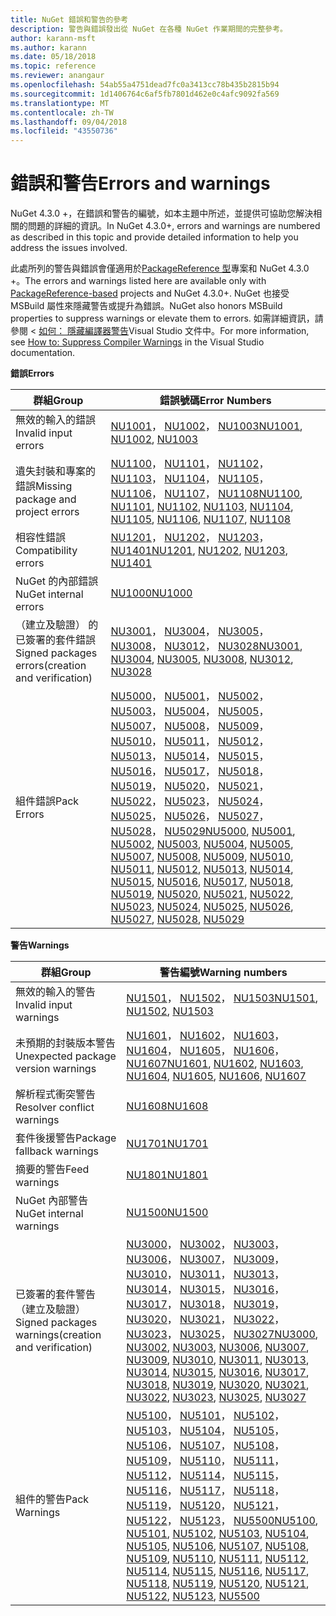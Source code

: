 ```yaml
---
title: NuGet 錯誤和警告的參考
description: 警告與錯誤發出從 NuGet 在各種 NuGet 作業期間的完整參考。
author: karann-msft
ms.author: karann
ms.date: 05/18/2018
ms.topic: reference
ms.reviewer: anangaur
ms.openlocfilehash: 54ab55a4751dead7fc0a3413cc78b435b2815b94
ms.sourcegitcommit: 1d1406764c6af5fb7801d462e0c4afc9092fa569
ms.translationtype: MT
ms.contentlocale: zh-TW
ms.lasthandoff: 09/04/2018
ms.locfileid: "43550736"
---
```

# <a name="errors-and-warnings"></a><span data-ttu-id="a03ec-103">錯誤和警告</span><span class="sxs-lookup"><span data-stu-id="a03ec-103">Errors and warnings</span></span>

<span data-ttu-id="a03ec-104">NuGet 4.3.0 +，在錯誤和警告的編號，如本主題中所述，並提供可協助您解決相關的問題的詳細的資訊。</span><span class="sxs-lookup"><span data-stu-id="a03ec-104">In NuGet 4.3.0+, errors and warnings are numbered as described in this topic and provide detailed information to help you address the issues involved.</span></span>

<span data-ttu-id="a03ec-105">此處所列的警告與錯誤會僅適用於[PackageReference 型](../consume-packages/package-references-in-project-files.md)專案和 NuGet 4.3.0 +。</span><span class="sxs-lookup"><span data-stu-id="a03ec-105">The errors and warnings listed here are available only with [PackageReference-based](../consume-packages/package-references-in-project-files.md) projects and NuGet 4.3.0+.</span></span> <span data-ttu-id="a03ec-106">NuGet 也接受 MSBuild 屬性來隱藏警告或提升為錯誤。</span><span class="sxs-lookup"><span data-stu-id="a03ec-106">NuGet also honors MSBuild properties to suppress warnings or elevate them to errors.</span></span> <span data-ttu-id="a03ec-107">如需詳細資訊，請參閱 <<c0> [ 如何： 隱藏編譯器警告](/visualstudio/ide/how-to-suppress-compiler-warnings)Visual Studio 文件中。</span><span class="sxs-lookup"><span data-stu-id="a03ec-107">For more information, see [How to: Suppress Compiler Warnings](/visualstudio/ide/how-to-suppress-compiler-warnings) in the Visual Studio documentation.</span></span>

<span data-ttu-id="a03ec-108">**錯誤**</span><span class="sxs-lookup"><span data-stu-id="a03ec-108">**Errors**</span></span>

| <span data-ttu-id="a03ec-109">群組</span><span class="sxs-lookup"><span data-stu-id="a03ec-109">Group</span></span> | <span data-ttu-id="a03ec-110">錯誤號碼</span><span class="sxs-lookup"><span data-stu-id="a03ec-110">Error Numbers</span></span> |
| --- | --- |
| <span data-ttu-id="a03ec-111">無效的輸入的錯誤</span><span class="sxs-lookup"><span data-stu-id="a03ec-111">Invalid input errors</span></span> | <span data-ttu-id="a03ec-112">[NU1001](./errors-and-warnings/NU1001.md)， [NU1002](./errors-and-warnings/NU1002.md)， [NU1003](./errors-and-warnings/NU1003.md)</span><span class="sxs-lookup"><span data-stu-id="a03ec-112">[NU1001](./errors-and-warnings/NU1001.md), [NU1002](./errors-and-warnings/NU1002.md), [NU1003](./errors-and-warnings/NU1003.md)</span></span> |
| <span data-ttu-id="a03ec-113">遺失封裝和專案的錯誤</span><span class="sxs-lookup"><span data-stu-id="a03ec-113">Missing package and project errors</span></span> | <span data-ttu-id="a03ec-114">[NU1100](./errors-and-warnings/NU1100.md)， [NU1101](./errors-and-warnings/NU1101.md)， [NU1102](./errors-and-warnings/NU1102.md)， [NU1103](./errors-and-warnings/NU1103.md)， [NU1104](./errors-and-warnings/NU1104.md)， [NU1105](./errors-and-warnings/NU1105.md)， [NU1106](./errors-and-warnings/NU1106.md)， [NU1107](./errors-and-warnings/NU1107.md)， [NU1108](./errors-and-warnings/NU1108.md)</span><span class="sxs-lookup"><span data-stu-id="a03ec-114">[NU1100](./errors-and-warnings/NU1100.md), [NU1101](./errors-and-warnings/NU1101.md), [NU1102](./errors-and-warnings/NU1102.md), [NU1103](./errors-and-warnings/NU1103.md), [NU1104](./errors-and-warnings/NU1104.md), [NU1105](./errors-and-warnings/NU1105.md), [NU1106](./errors-and-warnings/NU1106.md), [NU1107](./errors-and-warnings/NU1107.md), [NU1108](./errors-and-warnings/NU1108.md)</span></span> |
| <span data-ttu-id="a03ec-115">相容性錯誤</span><span class="sxs-lookup"><span data-stu-id="a03ec-115">Compatibility errors</span></span> | <span data-ttu-id="a03ec-116">[NU1201](./errors-and-warnings/NU1201.md)， [NU1202](./errors-and-warnings/NU1202.md)， [NU1203](./errors-and-warnings/NU1203.md)， [NU1401](./errors-and-warnings/NU1401.md)</span><span class="sxs-lookup"><span data-stu-id="a03ec-116">[NU1201](./errors-and-warnings/NU1201.md), [NU1202](./errors-and-warnings/NU1202.md), [NU1203](./errors-and-warnings/NU1203.md), [NU1401](./errors-and-warnings/NU1401.md)</span></span> |
| <span data-ttu-id="a03ec-117">NuGet 的內部錯誤</span><span class="sxs-lookup"><span data-stu-id="a03ec-117">NuGet internal errors</span></span> | [<span data-ttu-id="a03ec-118">NU1000</span><span class="sxs-lookup"><span data-stu-id="a03ec-118">NU1000</span></span>](./errors-and-warnings/NU1000.md) |
| <span data-ttu-id="a03ec-119">（建立及驗證） 的已簽署的套件錯誤</span><span class="sxs-lookup"><span data-stu-id="a03ec-119">Signed packages errors(creation and verification)</span></span> | <span data-ttu-id="a03ec-120">[NU3001](./errors-and-warnings/NU3001.md)， [NU3004](./errors-and-warnings/NU3004.md)， [NU3005](./errors-and-warnings/NU3005.md)， [NU3008](./errors-and-warnings/NU3008.md)， [NU3012](./errors-and-warnings/NU3012.md)， [NU3028](./errors-and-warnings/NU3028.md)</span><span class="sxs-lookup"><span data-stu-id="a03ec-120">[NU3001](./errors-and-warnings/NU3001.md), [NU3004](./errors-and-warnings/NU3004.md), [NU3005](./errors-and-warnings/NU3005.md), [NU3008](./errors-and-warnings/NU3008.md), [NU3012](./errors-and-warnings/NU3012.md), [NU3028](./errors-and-warnings/NU3028.md)</span></span> |
| <span data-ttu-id="a03ec-121">組件錯誤</span><span class="sxs-lookup"><span data-stu-id="a03ec-121">Pack Errors</span></span> | <span data-ttu-id="a03ec-122">[NU5000](./errors-and-warnings/NU5000.md)， [NU5001](./errors-and-warnings/NU5001.md)， [NU5002](./errors-and-warnings/NU5002.md)， [NU5003](./errors-and-warnings/NU5003.md)， [NU5004](./errors-and-warnings/NU5004.md)， [NU5005](./errors-and-warnings/NU5005.md)， [NU5007](./errors-and-warnings/NU5007.md)， [NU5008](./errors-and-warnings/NU5008.md)， [NU5009](./errors-and-warnings/NU5009.md)， [NU5010](./errors-and-warnings/NU5010.md)， [NU5011](./errors-and-warnings/NU5011.md)， [NU5012](./errors-and-warnings/NU5012.md)， [NU5013](./errors-and-warnings/NU5013.md)， [NU5014](./errors-and-warnings/NU5014.md)， [NU5015](./errors-and-warnings/NU5015.md)， [NU5016](./errors-and-warnings/NU5016.md)， [NU5017](./errors-and-warnings/NU5017.md)， [NU5018](./errors-and-warnings/NU5018.md)， [NU5019](./errors-and-warnings/NU5019.md)， [NU5020](./errors-and-warnings/NU5020.md)， [NU5021](./errors-and-warnings/NU5021.md)， [NU5022](./errors-and-warnings/NU5022.md)， [NU5023](./errors-and-warnings/NU5023.md)， [NU5024](./errors-and-warnings/NU5024.md)， [NU5025](./errors-and-warnings/NU5025.md)， [NU5026](./errors-and-warnings/NU5026.md)， [NU5027](./errors-and-warnings/NU5027.md)， [NU5028](./errors-and-warnings/NU5028.md)， [NU5029](./errors-and-warnings/NU5029.md)</span><span class="sxs-lookup"><span data-stu-id="a03ec-122">[NU5000](./errors-and-warnings/NU5000.md), [NU5001](./errors-and-warnings/NU5001.md), [NU5002](./errors-and-warnings/NU5002.md), [NU5003](./errors-and-warnings/NU5003.md), [NU5004](./errors-and-warnings/NU5004.md), [NU5005](./errors-and-warnings/NU5005.md), [NU5007](./errors-and-warnings/NU5007.md), [NU5008](./errors-and-warnings/NU5008.md), [NU5009](./errors-and-warnings/NU5009.md), [NU5010](./errors-and-warnings/NU5010.md), [NU5011](./errors-and-warnings/NU5011.md), [NU5012](./errors-and-warnings/NU5012.md), [NU5013](./errors-and-warnings/NU5013.md), [NU5014](./errors-and-warnings/NU5014.md), [NU5015](./errors-and-warnings/NU5015.md), [NU5016](./errors-and-warnings/NU5016.md), [NU5017](./errors-and-warnings/NU5017.md), [NU5018](./errors-and-warnings/NU5018.md), [NU5019](./errors-and-warnings/NU5019.md), [NU5020](./errors-and-warnings/NU5020.md), [NU5021](./errors-and-warnings/NU5021.md), [NU5022](./errors-and-warnings/NU5022.md), [NU5023](./errors-and-warnings/NU5023.md), [NU5024](./errors-and-warnings/NU5024.md), [NU5025](./errors-and-warnings/NU5025.md), [NU5026](./errors-and-warnings/NU5026.md), [NU5027](./errors-and-warnings/NU5027.md), [NU5028](./errors-and-warnings/NU5028.md), [NU5029](./errors-and-warnings/NU5029.md)</span></span>

<span data-ttu-id="a03ec-123">**警告**</span><span class="sxs-lookup"><span data-stu-id="a03ec-123">**Warnings**</span></span>

| <span data-ttu-id="a03ec-124">群組</span><span class="sxs-lookup"><span data-stu-id="a03ec-124">Group</span></span> | <span data-ttu-id="a03ec-125">警告編號</span><span class="sxs-lookup"><span data-stu-id="a03ec-125">Warning numbers</span></span> |
| --- | --- |
| <span data-ttu-id="a03ec-126">無效的輸入的警告</span><span class="sxs-lookup"><span data-stu-id="a03ec-126">Invalid input warnings</span></span> | <span data-ttu-id="a03ec-127">[NU1501](./errors-and-warnings/NU1501.md)， [NU1502](./errors-and-warnings/NU1502.md)， [NU1503](./errors-and-warnings/NU1503.md)</span><span class="sxs-lookup"><span data-stu-id="a03ec-127">[NU1501](./errors-and-warnings/NU1501.md), [NU1502](./errors-and-warnings/NU1502.md), [NU1503](./errors-and-warnings/NU1503.md)</span></span> |
| <span data-ttu-id="a03ec-128">未預期的封裝版本警告</span><span class="sxs-lookup"><span data-stu-id="a03ec-128">Unexpected package version warnings</span></span> | <span data-ttu-id="a03ec-129">[NU1601](./errors-and-warnings/NU1601.md)， [NU1602](./errors-and-warnings/NU1602.md)， [NU1603](./errors-and-warnings/NU1603.md)， [NU1604](./errors-and-warnings/NU1604.md)， [NU1605](./errors-and-warnings/NU1605.md)， [NU1606](./errors-and-warnings/NU1108.md)， [NU1607](./errors-and-warnings/NU1107.md)</span><span class="sxs-lookup"><span data-stu-id="a03ec-129">[NU1601](./errors-and-warnings/NU1601.md), [NU1602](./errors-and-warnings/NU1602.md), [NU1603](./errors-and-warnings/NU1603.md), [NU1604](./errors-and-warnings/NU1604.md), [NU1605](./errors-and-warnings/NU1605.md), [NU1606](./errors-and-warnings/NU1108.md), [NU1607](./errors-and-warnings/NU1107.md)</span></span> |
| <span data-ttu-id="a03ec-130">解析程式衝突警告</span><span class="sxs-lookup"><span data-stu-id="a03ec-130">Resolver conflict warnings</span></span> | [<span data-ttu-id="a03ec-131">NU1608</span><span class="sxs-lookup"><span data-stu-id="a03ec-131">NU1608</span></span>](./errors-and-warnings/NU1608.md) |
| <span data-ttu-id="a03ec-132">套件後援警告</span><span class="sxs-lookup"><span data-stu-id="a03ec-132">Package fallback warnings</span></span> | [<span data-ttu-id="a03ec-133">NU1701</span><span class="sxs-lookup"><span data-stu-id="a03ec-133">NU1701</span></span>](./errors-and-warnings/NU1701.md) |
| <span data-ttu-id="a03ec-134">摘要的警告</span><span class="sxs-lookup"><span data-stu-id="a03ec-134">Feed warnings</span></span> | [<span data-ttu-id="a03ec-135">NU1801</span><span class="sxs-lookup"><span data-stu-id="a03ec-135">NU1801</span></span>](./errors-and-warnings/NU1801.md) |
| <span data-ttu-id="a03ec-136">NuGet 內部警告</span><span class="sxs-lookup"><span data-stu-id="a03ec-136">NuGet internal warnings</span></span> | [<span data-ttu-id="a03ec-137">NU1500</span><span class="sxs-lookup"><span data-stu-id="a03ec-137">NU1500</span></span>](./errors-and-warnings/NU1500.md) |
| <span data-ttu-id="a03ec-138">已簽署的套件警告 （建立及驗證）</span><span class="sxs-lookup"><span data-stu-id="a03ec-138">Signed packages warnings(creation and verification)</span></span> | <span data-ttu-id="a03ec-139">[NU3000](./errors-and-warnings/NU3000.md)， [NU3002](./errors-and-warnings/NU3002.md)， [NU3003](./errors-and-warnings/NU3003.md)， [NU3006](./errors-and-warnings/NU3006.md)， [NU3007](./errors-and-warnings/NU3007.md)， [NU3009](./errors-and-warnings/NU3009.md)， [NU3010](./errors-and-warnings/NU3010.md)， [NU3011](./errors-and-warnings/NU3011.md)， [NU3013](./errors-and-warnings/NU3013.md)， [NU3014](./errors-and-warnings/NU3014.md)， [NU3015](./errors-and-warnings/NU3015.md)， [NU3016](./errors-and-warnings/NU3016.md)， [NU3017](./errors-and-warnings/NU3017.md)， [NU3018](./errors-and-warnings/NU3018.md)， [NU3019](./errors-and-warnings/NU3019.md)， [NU3020](./errors-and-warnings/NU3020.md)， [NU3021](./errors-and-warnings/NU3021.md)， [NU3022](./errors-and-warnings/NU3022.md)， [NU3023](./errors-and-warnings/NU3023.md)， [NU3025](./errors-and-warnings/NU3025.md)， [NU3027](./errors-and-warnings/NU3027.md)</span><span class="sxs-lookup"><span data-stu-id="a03ec-139">[NU3000](./errors-and-warnings/NU3000.md), [NU3002](./errors-and-warnings/NU3002.md), [NU3003](./errors-and-warnings/NU3003.md), [NU3006](./errors-and-warnings/NU3006.md), [NU3007](./errors-and-warnings/NU3007.md), [NU3009](./errors-and-warnings/NU3009.md), [NU3010](./errors-and-warnings/NU3010.md), [NU3011](./errors-and-warnings/NU3011.md), [NU3013](./errors-and-warnings/NU3013.md), [NU3014](./errors-and-warnings/NU3014.md), [NU3015](./errors-and-warnings/NU3015.md), [NU3016](./errors-and-warnings/NU3016.md), [NU3017](./errors-and-warnings/NU3017.md), [NU3018](./errors-and-warnings/NU3018.md), [NU3019](./errors-and-warnings/NU3019.md), [NU3020](./errors-and-warnings/NU3020.md), [NU3021](./errors-and-warnings/NU3021.md), [NU3022](./errors-and-warnings/NU3022.md), [NU3023](./errors-and-warnings/NU3023.md), [NU3025](./errors-and-warnings/NU3025.md), [NU3027](./errors-and-warnings/NU3027.md)</span></span> |
| <span data-ttu-id="a03ec-140">組件的警告</span><span class="sxs-lookup"><span data-stu-id="a03ec-140">Pack Warnings</span></span> | <span data-ttu-id="a03ec-141">[NU5100](./errors-and-warnings/NU5100.md)， [NU5101](./errors-and-warnings/NU5101.md)， [NU5102](./errors-and-warnings/NU5102.md)， [NU5103](./errors-and-warnings/NU5103.md)， [NU5104](./errors-and-warnings/NU5104.md)， [NU5105](./errors-and-warnings/NU5105.md)， [NU5106](./errors-and-warnings/NU5106.md)， [NU5107](./errors-and-warnings/NU5107.md)， [NU5108](./errors-and-warnings/NU5108.md)， [NU5109](./errors-and-warnings/NU5109.md)， [NU5110](./errors-and-warnings/NU5110.md)， [NU5111](./errors-and-warnings/NU5111.md)， [NU5112](./errors-and-warnings/NU5112.md)， [NU5114](./errors-and-warnings/NU5114.md)， [NU5115](./errors-and-warnings/NU5115.md)， [NU5116](./errors-and-warnings/NU5116.md)， [NU5117](./errors-and-warnings/NU5117.md)， [NU5118](./errors-and-warnings/NU5118.md)， [NU5119](./errors-and-warnings/NU5119.md)， [NU5120](./errors-and-warnings/NU5120.md)， [NU5121](./errors-and-warnings/NU5121.md)， [NU5122](./errors-and-warnings/NU5122.md)， [NU5123](./errors-and-warnings/NU5123.md)， [NU5500](./errors-and-warnings/NU5500.md)</span><span class="sxs-lookup"><span data-stu-id="a03ec-141">[NU5100](./errors-and-warnings/NU5100.md), [NU5101](./errors-and-warnings/NU5101.md), [NU5102](./errors-and-warnings/NU5102.md), [NU5103](./errors-and-warnings/NU5103.md), [NU5104](./errors-and-warnings/NU5104.md), [NU5105](./errors-and-warnings/NU5105.md), [NU5106](./errors-and-warnings/NU5106.md), [NU5107](./errors-and-warnings/NU5107.md), [NU5108](./errors-and-warnings/NU5108.md), [NU5109](./errors-and-warnings/NU5109.md), [NU5110](./errors-and-warnings/NU5110.md), [NU5111](./errors-and-warnings/NU5111.md), [NU5112](./errors-and-warnings/NU5112.md), [NU5114](./errors-and-warnings/NU5114.md), [NU5115](./errors-and-warnings/NU5115.md), [NU5116](./errors-and-warnings/NU5116.md), [NU5117](./errors-and-warnings/NU5117.md), [NU5118](./errors-and-warnings/NU5118.md), [NU5119](./errors-and-warnings/NU5119.md), [NU5120](./errors-and-warnings/NU5120.md), [NU5121](./errors-and-warnings/NU5121.md), [NU5122](./errors-and-warnings/NU5122.md), [NU5123](./errors-and-warnings/NU5123.md), [NU5500](./errors-and-warnings/NU5500.md)</span></span>
